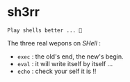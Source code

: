 # sh3rr

~~~ factor
Play shells better ... 🤤
~~~

The three real wepons on *SHell* : 

- `exec` : the old's end, the new's begin.
- `eval` : it will write itself by itself ...
- `echo` : check your self it is !!
